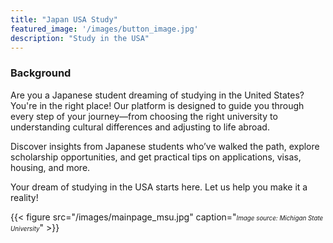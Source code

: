 ```yaml
---
title: "Japan USA Study"
featured_image: '/images/button_image.jpg'
description: "Study in the USA"
---
```


### Background

Are you a Japanese student dreaming of studying in the United States? You're in the right place! Our platform is designed to guide you through every step of your journey—from choosing the right university to understanding cultural differences and adjusting to life abroad.

Discover insights from Japanese students who’ve walked the path, explore scholarship opportunities, and get practical tips on applications, visas, housing, and more.

Your dream of studying in the USA starts here. Let us help you make it a reality!

{{< figure src="/images/mainpage_msu.jpg" caption="<span style='font-size: 0.7em;'><em>Image source: Michigan State University</em></span>" >}}

<script type='text/javascript' id='clustrmaps' src='//cdn.clustrmaps.com/map_v2.js?cl=ffffff&w=a&t=tt&d=Pg2LMyTQJxrAXWxFxy8Ai1MQI2bpe_MuhVjCpIxYCI0'></script>
